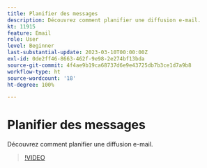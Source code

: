 ```yaml
---
title: Planifier des messages
description: Découvrez comment planifier une diffusion e-mail.
kt: 11915
feature: Email
role: User
level: Beginner
last-substantial-update: 2023-03-10T00:00:00Z
exl-id: 0de2ff46-8663-462f-9e98-2e274bf13bda
source-git-commit: 4f4ae9b19ca68737d6e9e43725db7b3ce1d7a9b8
workflow-type: ht
source-wordcount: '18'
ht-degree: 100%

---
```


# Planifier des messages

Découvrez comment planifier une diffusion e-mail.

>[!VIDEO](https://video.tv.adobe.com/v/3415919/?quality=12&learn=on)
